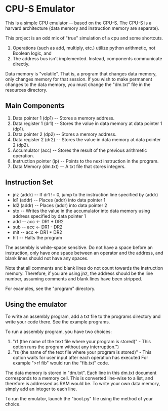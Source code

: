 # CPU-S Emulator
This is a simple CPU emulator -- based on the CPU-S.
The CPU-S is a harvard architecture (data memory and instruction memory are separate).

This project is an odd mix of "true" simulation of a cpu and some shortcuts.
1. Operations (such as add, multiply, etc.) utilize python arithmetic, not Boolean logic, and
2. The address bus isn't implemented. Instead, components communicate directly.

Data memory is "volatile". 
That is, a program that changes data memory, only changes memory for that session.
If you wish to make permanent changes to the data memory, you must change the "dm.txt" file in the resources directory.


## Main Components
1. Data pointer 1 (dp1)      -- Stores a memory address.
2. Data register 1 (dr1)     -- Stores the value in data memory at data pointer 1 (dp1).
3. Data pointer 2 (dp2)      -- Stores a memory address.
4. Data register 2 (dr2)     -- Stores the value in data memory at data pointer 2 (dp2).
5. Accumulator (acc)	     -- Stores the result of the previous arithmetic operation.
6. Instruction pointer (ip)  -- Points to the next instruction in the program.
7. Data Memory (dm.txt)      -- A txt file that stores integers.

## Instruction Set
- jnz (addr) -- If dr1 != 0, jump to the instruction line specified by (addr)
- ld1 (addr) -- Places (addr) into data pointer 1
- ld2 (addr) -- Places (addr) into data pointer 2
- sto 	     -- Writes the value in the accumulator into data memory using address specified by data pointer 1
- add        -- acc <- DR1 + DR2
- sub        -- acc <- DR1 - DR2
- mlt        -- acc <- DR1 * DR2
- hlt 	     -- Halts the program

The assembly is white-space sensitive.
Do not have a space before an instruction, only have one space between an operator and the address, and blank lines should not have any spaces.
		       
Note that all comments and blank lines do not count towards the instruction memory.
Therefore, if you are using jnz, the address should be the line number, assuming comments and blank lines have been stripped.
		       
For examples, see the "program" directory.
		       
## Using the emulator

To write an assembly program, add a txt file to the programs directory and write your code there.
See the example programs.


To run a assembly program, you have two choices:
1. "rf (the name of the text file where your program is stored)"
	   - This option runs the program without any interruption.")
2. "rs (the name of the text file where your program is stored)"
	   - This option waits for user input after each operation has executed
For example ">rf fib" would run the "fib.txt" code.


The data memory is stored in "dm.txt".
Each line in this dm.txt document corresponds to a memory cell.
This is converted line-wise to a list, and therefore is addressed as RAM would be.
To write your own data memory, simply add an integer to each line.

To run the emulator, launch the "boot.py" file using the method of your choice.                      
